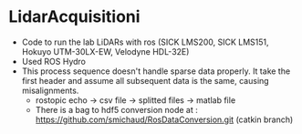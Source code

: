 # LidarAcquisitioni

- Code to run the lab LiDARs with ros (SICK LMS200, SICK LMS151, Hokuyo UTM-30LX-EW, Velodyne HDL-32E)
- Used ROS Hydro
- This process sequence doesn't handle sparse data properly. It take the first header and assume all subsequent data is the same, causing misalignments.
  - rostopic echo -> csv file -> splitted files -> matlab file
  - There is a bag to hdf5 conversion node at : https://github.com/smichaud/RosDataConversion.git (catkin branch)
  

